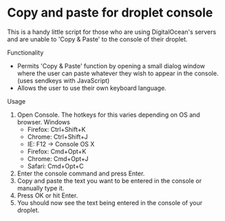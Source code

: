 # Copy and paste for droplet console

This is a handy little script for those who are using DigitalOcean's servers and are unable to 'Copy & Paste' to the console of their droplet. 

Functionality
* Permits 'Copy & Paste' function by opening a small dialog window where the user can paste whatever they wish to appear in the console. (uses sendkeys with JavaScript)
* Allows the user to use their own keyboard language.

Usage
1. Open Console. The hotkeys for this varies depending on OS and browser. 
  Windows
    * Firefox: Ctrl+Shift+K
    * Chrome: Ctrl+Shift+J
    * IE: F12 -> Console
  OS X
    * Firefox: Cmd+Opt+K
    * Chrome: Cmd+Opt+J
    * Safari: Cmd+Opt+C
2. Enter the console command and press Enter.
3. Copy and paste the text you want to be entered in the console or manually type it.
4. Press OK or hit Enter. 
5. You should now see the text being entered in the console of your droplet. 

